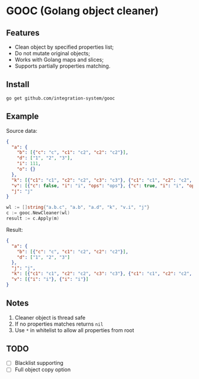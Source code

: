 # GOOC (Golang object cleaner)

## Features
* Clean object by specified properties list;
* Do not mutate original objects;
* Works with Golang maps and slices;
* Supports partially properties matching.

## Install

```
go get github.com/integration-system/gooc
```

## Example

Source data:
```json
{
  "a": {
    "b": [{"c": "c", "c1": "c2", "c2": "c2"}],
    "d": ["1", "2", "3"],
    "i": 111,
    "o": {}
  },
  "k": [{"c1": "c1", "c2": "c2", "c3": "c3"}, {"c1": "c1", "c2": "c2", "c3": "c3"}],
  "v": [{"c": false, "i": "i", "ops": "ops"}, {"c": true, "i": "i", "ops": "ops"}],
  "j": "j"
}
```
```go
wl := []string{"a.b.c", "a.b", "a.d", "k", "v.i", "j"}
c := gooc.NewCleaner(wl)
result := c.Apply(m)
```
Result:
```json
{
  "a": {
    "b": [{"c": "c", "c1": "c2", "c2": "c2"}],
    "d": ["1", "2", "3"]
  },
  "j": "j",
  "k": [{"c1": "c1", "c2": "c2", "c3": "c3"}, {"c1": "c1", "c2": "c2", "c3": "c3"}],
  "v": [{"i": "i"}, {"i": "i"}]
}
```
## Notes
1) Cleaner object is thread safe
2) If no properties matches returns `nil`
3) Use `*` in whitelist to allow all properties from root

## TODO
* [ ] Blacklist supporting
* [ ] Full object copy option
